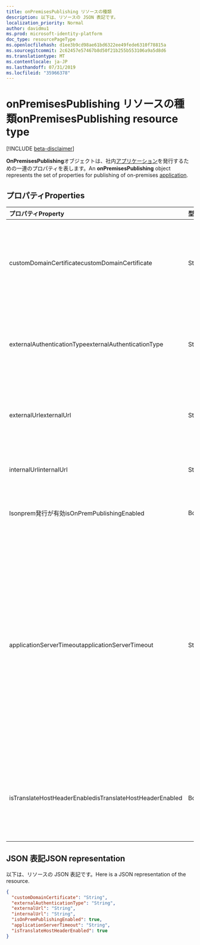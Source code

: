```yaml
---
title: onPremisesPublishing リソースの種類
description: 以下は、リソースの JSON 表記です。
localization_priority: Normal
author: davidmu1
ms.prod: microsoft-identity-platform
doc_type: resourcePageType
ms.openlocfilehash: d1ee3b9cd98ae61bd6322ee49fede6310f78815a
ms.sourcegitcommit: 2c62457e57467b8d50f21b255b553106a9a5d8d6
ms.translationtype: MT
ms.contentlocale: ja-JP
ms.lasthandoff: 07/31/2019
ms.locfileid: "35966378"
---
```

# <a name="onpremisespublishing-resource-type"></a><span data-ttu-id="bbbd1-103">onPremisesPublishing リソースの種類</span><span class="sxs-lookup"><span data-stu-id="bbbd1-103">onPremisesPublishing resource type</span></span>

[!INCLUDE [beta-disclaimer](../../includes/beta-disclaimer.md)]

<span data-ttu-id="bbbd1-104">**OnPremisesPublishing**オブジェクトは、社内[アプリケーション](application.md)を発行するための一連のプロパティを表します。</span><span class="sxs-lookup"><span data-stu-id="bbbd1-104">An **onPremisesPublishing** object represents the set of properties for publishing of on-premises [application](application.md).</span></span>

## <a name="properties"></a><span data-ttu-id="bbbd1-105">プロパティ</span><span class="sxs-lookup"><span data-stu-id="bbbd1-105">Properties</span></span>

| <span data-ttu-id="bbbd1-106">プロパティ</span><span class="sxs-lookup"><span data-stu-id="bbbd1-106">Property</span></span>|<span data-ttu-id="bbbd1-107">型</span><span class="sxs-lookup"><span data-stu-id="bbbd1-107">Type</span></span>|<span data-ttu-id="bbbd1-108">説明</span><span class="sxs-lookup"><span data-stu-id="bbbd1-108">Description</span></span>|
|:---------------|:--------|:----------|
|<span data-ttu-id="bbbd1-109">customDomainCertificate</span><span class="sxs-lookup"><span data-stu-id="bbbd1-109">customDomainCertificate</span></span>|<span data-ttu-id="bbbd1-110">String</span><span class="sxs-lookup"><span data-stu-id="bbbd1-110">String</span></span>|<span data-ttu-id="bbbd1-111">カスタムドメインが使用されているときに、アプリケーションに関連付けられている証明書の詳細。</span><span class="sxs-lookup"><span data-stu-id="bbbd1-111">Details of the certificate associated with the applicaiton when a custom domain is in use.</span></span> <span data-ttu-id="bbbd1-112">既定のドメインを使用する場合は Null。</span><span class="sxs-lookup"><span data-stu-id="bbbd1-112">Null when using the default domain.</span></span>|
|<span data-ttu-id="bbbd1-113">externalAuthenticationType</span><span class="sxs-lookup"><span data-stu-id="bbbd1-113">externalAuthenticationType</span></span>|<span data-ttu-id="bbbd1-114">String</span><span class="sxs-lookup"><span data-stu-id="bbbd1-114">String</span></span>|<span data-ttu-id="bbbd1-115">詳細アプリケーションの事前認証設定の可能な値は`passthru`、、 `aadPreAuthentication`です。</span><span class="sxs-lookup"><span data-stu-id="bbbd1-115">Details the pre-authentication setting for the application Possible values are: `passthru`, `aadPreAuthentication`.</span></span>|
|<span data-ttu-id="bbbd1-116">externalUrl</span><span class="sxs-lookup"><span data-stu-id="bbbd1-116">externalUrl</span></span>|<span data-ttu-id="bbbd1-117">String</span><span class="sxs-lookup"><span data-stu-id="bbbd1-117">String</span></span>|<span data-ttu-id="bbbd1-118">アプリケーションの公開された外部 url。</span><span class="sxs-lookup"><span data-stu-id="bbbd1-118">The published external url for the application.</span></span> <span data-ttu-id="bbbd1-119">例えばhttps://intranet-contoso.msappproxy.net/</span><span class="sxs-lookup"><span data-stu-id="bbbd1-119">For example https://intranet-contoso.msappproxy.net/</span></span>  |
|<span data-ttu-id="bbbd1-120">internalUrl</span><span class="sxs-lookup"><span data-stu-id="bbbd1-120">internalUrl</span></span>|<span data-ttu-id="bbbd1-121">String</span><span class="sxs-lookup"><span data-stu-id="bbbd1-121">String</span></span>|<span data-ttu-id="bbbd1-122">アプリケーションの内部 url。</span><span class="sxs-lookup"><span data-stu-id="bbbd1-122">The internal url of the application.</span></span> <span data-ttu-id="bbbd1-123">例えばhttps://intranet/</span><span class="sxs-lookup"><span data-stu-id="bbbd1-123">For example https://intranet/</span></span> |
|<span data-ttu-id="bbbd1-124">Isonprem発行が有効</span><span class="sxs-lookup"><span data-stu-id="bbbd1-124">isOnPremPublishingEnabled</span></span>|<span data-ttu-id="bbbd1-125">Boolean</span><span class="sxs-lookup"><span data-stu-id="bbbd1-125">Boolean</span></span>|<span data-ttu-id="bbbd1-126">アプリケーションが現在公開されているかどうかを示します。</span><span class="sxs-lookup"><span data-stu-id="bbbd1-126">Indicates if the application is currently being published or not.</span></span>|
|<span data-ttu-id="bbbd1-127">applicationServerTimeout</span><span class="sxs-lookup"><span data-stu-id="bbbd1-127">applicationServerTimeout</span></span>|<span data-ttu-id="bbbd1-128">String</span><span class="sxs-lookup"><span data-stu-id="bbbd1-128">String</span></span>|<span data-ttu-id="bbbd1-129">この時間が経過すると、コネクタは、接続を閉じる前にバックエンドアプリケーションからの応答を待機します。</span><span class="sxs-lookup"><span data-stu-id="bbbd1-129">The duration the connector will wait for a response from the backend application before closing the connection.</span></span> <span data-ttu-id="bbbd1-130">可能な値`default`は`long`、です。</span><span class="sxs-lookup"><span data-stu-id="bbbd1-130">Possible values are `default`, `long`.</span></span> <span data-ttu-id="bbbd1-131">サーバー `long`が要求に応答するのに60-75 秒以上かかる場合に使用します。</span><span class="sxs-lookup"><span data-stu-id="bbbd1-131">Use `long` if your server takes more than 60-75 seconds to respond to requests.</span></span> <span data-ttu-id="bbbd1-132">また、 `long`アプリケーションにアクセスできず、エラー状態が "バックエンドタイムアウト" になっているかどうかを試してみてください。</span><span class="sxs-lookup"><span data-stu-id="bbbd1-132">Also try `long` if you are unable to access the application and the error status is "Backend Timeout".</span></span>|
|<span data-ttu-id="bbbd1-133">isTranslateHostHeaderEnabled</span><span class="sxs-lookup"><span data-stu-id="bbbd1-133">isTranslateHostHeaderEnabled</span></span>|<span data-ttu-id="bbbd1-134">Boolean</span><span class="sxs-lookup"><span data-stu-id="bbbd1-134">Boolean</span></span>|<span data-ttu-id="bbbd1-135">アプリケーションが応答ヘッダー内の url を変換する必要があるかどうかを示します。</span><span class="sxs-lookup"><span data-stu-id="bbbd1-135">Indicates if the application should translate urls in the reponse headers.</span></span> <span data-ttu-id="bbbd1-136">これには、cookie の正しいサイトの設定が含まれます。</span><span class="sxs-lookup"><span data-stu-id="bbbd1-136">This includes setting the correct site for cookies.</span></span>|

## <a name="json-representation"></a><span data-ttu-id="bbbd1-137">JSON 表記</span><span class="sxs-lookup"><span data-stu-id="bbbd1-137">JSON representation</span></span>

<span data-ttu-id="bbbd1-138">以下は、リソースの JSON 表記です。</span><span class="sxs-lookup"><span data-stu-id="bbbd1-138">Here is a JSON representation of the resource.</span></span>

<!-- {
  "blockType": "resource",
  "optionalProperties": [

  ],
  "@odata.type": "microsoft.graph.onPremisesPublishing"
}-->

```json
{
  "customDomainCertificate": "String",
  "externalAuthenticationType": "String",
  "externalUrl": "String",
  "internalUrl": "String",
  "isOnPremPublishingEnabled": true,
  "applicationServerTimeout": "String",
  "isTranslateHostHeaderEnabled": true
}

```

<!-- uuid: 8fcb5dbc-d5aa-4681-8e31-b001d5168d79
2019-02-04 14:57:30 UTC -->
<!--
{
  "type": "#page.annotation",
  "description": "onPremisesPublishing resource",
  "keywords": "",
  "section": "documentation",
  "tocPath": "",
  "suppressions": []
}
-->
